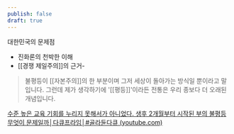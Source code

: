 ```yaml
---
publish: false
draft: true
---
```

대한민국의 문제점
- 진화론의 천박한 이해
- [[경쟁 제일주의]]의 근거- 



> 불평등이 [[자본주의]]의 한 부분이며 그저 세상이 돌아가는 방식일 뿐이라고 말입니다.
> 그런데 제가 생각하기에 '[[평등]]'이라든 전통은 우리 종보다 더 오래된 개념입니다.

[수준 높은 교육 기회를 누리지 못해서가 아니었다. 생후 2개월부터 시작된 부의 불평등 무엇이 문제일까│다큐프라임│#골라듄다큐 (youtube.com)](https://www.youtube.com/watch?v=tJsjgeyMQiE&t=421s)

